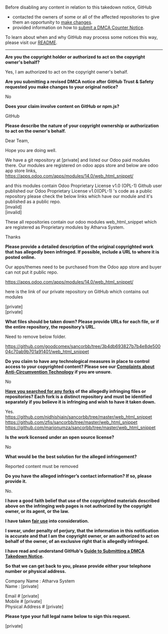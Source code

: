 Before disabling any content in relation to this takedown notice, GitHub

- contacted the owners of some or all of the affected repositories to give them an opportunity to [make changes](https://docs.github.com/en/github/site-policy/dmca-takedown-policy#a-how-does-this-actually-work).
- provided information on how to [submit a DMCA Counter Notice](https://docs.github.com/en/articles/guide-to-submitting-a-dmca-counter-notice).

To learn about when and why GitHub may process some notices this way, please visit our [README](https://github.com/github/dmca/blob/master/README.md#anatomy-of-a-takedown-notice).

---

**Are you the copyright holder or authorized to act on the copyright owner's behalf?**

Yes, I am authorized to act on the copyright owner's behalf.

**Are you submitting a revised DMCA notice after GitHub Trust & Safety requested you make changes to your original notice?**

No

**Does your claim involve content on GitHub or npm.js?**

GitHub

**Please describe the nature of your copyright ownership or authorization to act on the owner's behalf.**

Dear Team,

Hope you are doing well.

We have a git repository at [private] and listed our Odoo paid modules there.
Our modules are registered on odoo apps store and below are odoo app store links,  
https://apps.odoo.com/apps/modules/14.0/web_html_snippet/

and this modules contain Odoo Proprietary License v1.0 (OPL-1) Github user published our Odoo Proprietary License v1.0(OPL-1) 's code as a public repository please check the below links which have our module and it's published as a public repo.  
[invalid]  
[invalid]  

These all repositories contain our odoo modules web_html_snippet which are registered as Proprietary modules by Atharva System.

Thanks

**Please provide a detailed description of the original copyrighted work that has allegedly been infringed. If possible, include a URL to where it is posted online.**

Our apps/themes need to be purchased from the Odoo app store and buyer can not put it public repo.

https://apps.odoo.com/apps/modules/14.0/web_html_snippet/

here is the link of our private repository on GitHub which contains out modules

[private]  
[private]  

**What files should be taken down? Please provide URLs for each file, or if the entire repository, the repository’s URL.**

Need to remove below folder.

https://github.com/goodcomex/sancorbb/tree/3b4db693827b7b4e8de50004c70ab9b701a91401/web_html_snippet

**Do you claim to have any technological measures in place to control access to your copyrighted content? Please see our <a href="https://docs.github.com/articles/guide-to-submitting-a-dmca-takedown-notice#complaints-about-anti-circumvention-technology">Complaints about Anti-Circumvention Technology</a> if you are unsure.**

No

**<a href="https://docs.github.com/articles/dmca-takedown-policy#b-what-about-forks-or-whats-a-fork">Have you searched for any forks</a> of the allegedly infringing files or repositories? Each fork is a distinct repository and must be identified separately if you believe it is infringing and wish to have it taken down.**

Yes.  
https://github.com/nidhishjain/sancorbb/tree/master/web_html_snippet  
https://github.com/zfis/sancorbb/tree/master/web_html_snippet  
https://github.com/marionumza/sancorbb/tree/master/web_html_snippet

**Is the work licensed under an open source license?**

No

**What would be the best solution for the alleged infringement?**

Reported content must be removed

**Do you have the alleged infringer’s contact information? If so, please provide it.**

No.

**I have a good faith belief that use of the copyrighted materials described above on the infringing web pages is not authorized by the copyright owner, or its agent, or the law.**

**I have taken <a href="https://www.lumendatabase.org/topics/22">fair use</a> into consideration.**

**I swear, under penalty of perjury, that the information in this notification is accurate and that I am the copyright owner, or am authorized to act on behalf of the owner, of an exclusive right that is allegedly infringed.**

**I have read and understand GitHub's <a href="https://docs.github.com/articles/guide-to-submitting-a-dmca-takedown-notice/">Guide to Submitting a DMCA Takedown Notice</a>.**

**So that we can get back to you, please provide either your telephone number or physical address.**

Company Name : Atharva System  
Name : [private]  

Email # [private]  
Mobile # [private]  
Physical Address # [private]  

**Please type your full legal name below to sign this request.**

[private]  
